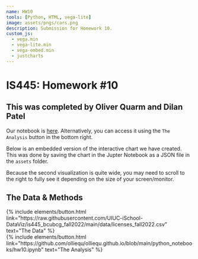 ```yaml
---
name: HW10
tools: [Python, HTML, vega-lite]
image: assets/pngs/cars.png
description: Submission for Homework 10.
custom_js:
  - vega.min
  - vega-lite.min
  - vega-embed.min
  - justcharts
---
```



# IS445: Homework #10
## This was completed by Oliver Quarm and Dilan Patel

Our notebook is [here](https://github.com/olliequ/olliequ.github.io/blob/main/python_notebooks/hw10.ipynb). Alternatively, you can access it using the `The Analysis` button in the bottom right.

Below is an embedded version of the interactive chart we have created. This was done by saving the chart in the Jupter Notebook as a JSON file in the `assets` folder.

Because the second visualization is quite wide, you may need to scroll to the right to fully see it depending on the size of your screen/monitor.

<vegachart schema-url="{{ site.baseurl }}/assets/json/licenses_state_and_counties.json" style="width: 100%"></vegachart>

## The Data & Methods

<div class="left">
{% include elements/button.html link="https://raw.githubusercontent.com/UIUC-iSchool-DataViz/is445_bcubcg_fall2022/main/data/licenses_fall2022.csv" text="The Data" %}
</div>

<div class="right">
{% include elements/button.html link="https://github.com/olliequ/olliequ.github.io/blob/main/python_notebooks/hw10.ipynb" text="The Analysis" %}
</div> 